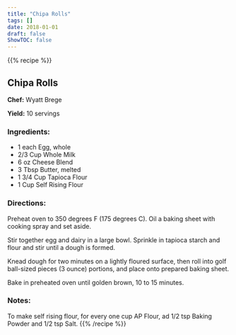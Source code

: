 ```yaml
---
title: "Chipa Rolls"
tags: []
date: 2018-01-01
draft: false
ShowTOC: false
---
```


{{% recipe %}}

## Chipa Rolls

**Chef:** Wyatt Brege

**Yield:** 10 servings


### Ingredients:

-   1 each Egg, whole
-   2/3 Cup Whole Milk
-   6 oz Cheese Blend
-   3 Tbsp Butter, melted
-   1 3/4 Cup Tapioca Flour
-   1 Cup Self Rising Flour

### Directions: 

Preheat oven to 350 degrees F (175 degrees C). Oil a baking sheet with
cooking spray and set aside.

Stir together egg and dairy in a large bowl. Sprinkle in tapioca starch
and flour and stir until a dough is formed.

Knead dough for two minutes on a lightly floured surface, then roll into
golf ball-sized pieces (3 ounce) portions, and place onto prepared
baking sheet.

Bake in preheated oven until golden brown, 10 to 15 minutes.

### Notes: 

To make self rising flour, for every one cup AP Flour, ad 1/2 tsp Baking
Powder and 1/2 tsp Salt.
{{% /recipe %}}
